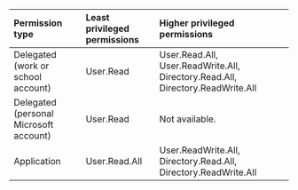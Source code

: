 |Permission type|Least privileged permissions|Higher privileged permissions|
|:---|:---|:---|
|Delegated (work or school account)|User.Read|User.Read.All, User.ReadWrite.All, Directory.Read.All, Directory.ReadWrite.All|
|Delegated (personal Microsoft account)|User.Read|Not available.|
|Application|User.Read.All|User.ReadWrite.All, Directory.Read.All, Directory.ReadWrite.All|